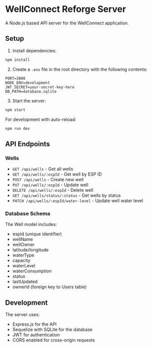 # WellConnect Reforge Server

A Node.js based API server for the WellConnect application.

## Setup

1. Install dependencies:
```bash
npm install
```

2. Create a `.env` file in the root directory with the following contents:
```
PORT=3000
NODE_ENV=development
JWT_SECRET=your-secret-key-here
DB_PATH=database.sqlite
```

3. Start the server:
```bash
npm start
```

For development with auto-reload:
```bash
npm run dev
```

## API Endpoints

### Wells

- `GET /api/wells` - Get all wells
- `GET /api/wells/:espId` - Get well by ESP ID
- `POST /api/wells` - Create new well
- `PUT /api/wells/:espId` - Update well
- `DELETE /api/wells/:espId` - Delete well
- `GET /api/wells/status/:status` - Get wells by status
- `PATCH /api/wells/:espId/water-level` - Update well water level

### Database Schema

The Well model includes:
- espId (unique identifier)
- wellName
- wellOwner
- latitude/longitude
- waterType
- capacity
- waterLevel
- waterConsumption
- status
- lastUpdated
- ownerId (foreign key to Users table)

## Development

The server uses:
- Express.js for the API
- Sequelize with SQLite for the database
- JWT for authentication
- CORS enabled for cross-origin requests 